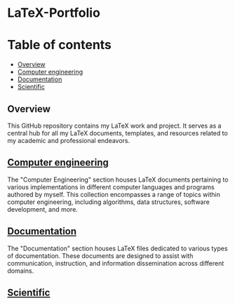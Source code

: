 # LaTeX-Portfolio

# Table of contents

- [Overview](#overview)
- [Computer engineering](#computer-engineering)
- [Documentation](#documentaion)
- [Scientific](#scientific)


## Overview

This GitHub repository contains my LaTeX work and project. It serves as a central hub for all my LaTeX documents, templates, and resources related to my academic and professional endeavors.

## [Computer engineering](https://github.com/nnalijm/LaTeX-Portfolio/tree/main/Computer%20engineering)

The "Computer Engineering" section houses LaTeX documents pertaining to various implementations in different computer languages and programs authored by myself. This collection encompasses a range of topics within computer engineering, including algorithms, data structures, software development, and more.

## [Documentation](https://github.com/nnalijm/LaTeX-Portfolio/tree/main/Documentation)

The "Documentation" section houses LaTeX files dedicated to various types of documentation. These documents are designed to assist with communication, instruction, and information dissemination across different domains.

## [Scientific](https://github.com/nnalijm/LaTeX-Portfolio/tree/main/Scientific)


